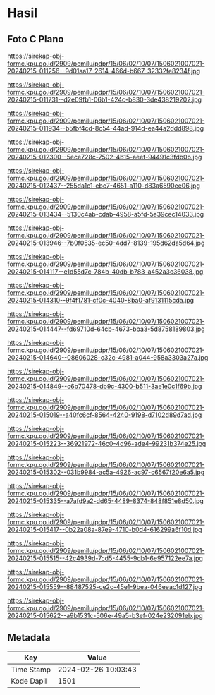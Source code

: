 # Hasil

## Foto C Plano

https://sirekap-obj-formc.kpu.go.id/2909/pemilu/pdpr/15/06/02/10/07/1506021007021-20240215-011256--9d01aa17-2614-466d-b667-32332fe8234f.jpg

https://sirekap-obj-formc.kpu.go.id/2909/pemilu/pdpr/15/06/02/10/07/1506021007021-20240215-011731--d2e09fb1-06b1-424c-b830-3de438219202.jpg

https://sirekap-obj-formc.kpu.go.id/2909/pemilu/pdpr/15/06/02/10/07/1506021007021-20240215-011934--b5fbf4cd-8c54-44ad-914d-ea44a2ddd898.jpg

https://sirekap-obj-formc.kpu.go.id/2909/pemilu/pdpr/15/06/02/10/07/1506021007021-20240215-012300--5ece728c-7502-4b15-aeef-94491c3fdb0b.jpg

https://sirekap-obj-formc.kpu.go.id/2909/pemilu/pdpr/15/06/02/10/07/1506021007021-20240215-012437--255da1c1-ebc7-4651-a110-d83a6590ee06.jpg

https://sirekap-obj-formc.kpu.go.id/2909/pemilu/pdpr/15/06/02/10/07/1506021007021-20240215-013434--5130c4ab-cdab-4958-a5fd-5a39cec14033.jpg

https://sirekap-obj-formc.kpu.go.id/2909/pemilu/pdpr/15/06/02/10/07/1506021007021-20240215-013946--7b0f0535-ec50-4dd7-8139-195d62da5d64.jpg

https://sirekap-obj-formc.kpu.go.id/2909/pemilu/pdpr/15/06/02/10/07/1506021007021-20240215-014117--e1d55d7c-784b-40db-b783-a452a3c36038.jpg

https://sirekap-obj-formc.kpu.go.id/2909/pemilu/pdpr/15/06/02/10/07/1506021007021-20240215-014310--9f4f1781-cf0c-4040-8ba0-af9131115cda.jpg

https://sirekap-obj-formc.kpu.go.id/2909/pemilu/pdpr/15/06/02/10/07/1506021007021-20240215-014447--fd69710d-64cb-4673-bba3-5d8758189803.jpg

https://sirekap-obj-formc.kpu.go.id/2909/pemilu/pdpr/15/06/02/10/07/1506021007021-20240215-014640--08606028-c32c-4981-a044-958a3303a27a.jpg

https://sirekap-obj-formc.kpu.go.id/2909/pemilu/pdpr/15/06/02/10/07/1506021007021-20240215-014849--c6b70478-db9c-4300-b511-3ae1e0c1f69b.jpg

https://sirekap-obj-formc.kpu.go.id/2909/pemilu/pdpr/15/06/02/10/07/1506021007021-20240215-015019--a40fc6cf-8564-4240-9198-d7102d89d7ad.jpg

https://sirekap-obj-formc.kpu.go.id/2909/pemilu/pdpr/15/06/02/10/07/1506021007021-20240215-015223--36921972-46c0-4d96-ade4-99231b374e25.jpg

https://sirekap-obj-formc.kpu.go.id/2909/pemilu/pdpr/15/06/02/10/07/1506021007021-20240215-015302--031b9984-ac5a-4926-ac97-c6567f20e6a5.jpg

https://sirekap-obj-formc.kpu.go.id/2909/pemilu/pdpr/15/06/02/10/07/1506021007021-20240215-015335--a7afd9a2-dd65-4489-8374-848f851e8d50.jpg

https://sirekap-obj-formc.kpu.go.id/2909/pemilu/pdpr/15/06/02/10/07/1506021007021-20240215-015417--0b22a08a-87e9-4710-b0d4-616299a6f10d.jpg

https://sirekap-obj-formc.kpu.go.id/2909/pemilu/pdpr/15/06/02/10/07/1506021007021-20240215-015515--42c4939d-7cd5-4455-9db1-6e957122ee7a.jpg

https://sirekap-obj-formc.kpu.go.id/2909/pemilu/pdpr/15/06/02/10/07/1506021007021-20240215-015559--88487525-ce2c-45e1-9bea-046eeac1d127.jpg

https://sirekap-obj-formc.kpu.go.id/2909/pemilu/pdpr/15/06/02/10/07/1506021007021-20240215-015622--a9b1531c-506e-49a5-b3ef-024e232091eb.jpg


## Metadata

| Key        | Value               |
| ---------- | ------------------- |
| Time Stamp | 2024-02-26 10:03:43 |
| Kode Dapil | 1501                |



